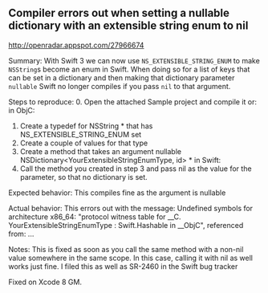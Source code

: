 ## Compiler errors out when setting a nullable dictionary with an extensible string enum to nil

http://openradar.appspot.com/27966674

Summary:
With Swift 3 we can now use `NS_EXTENSIBLE_STRING_ENUM` to make `NSString`s become an enum in Swift. When doing so for a list of keys that can be set in a dictionary and then making that dictionary parameter `nullable` Swift no longer compiles if you pass `nil` to that argument.

Steps to reproduce:
0. Open the attached Sample project and compile it
or:
in ObjC:
1. Create a typedef for NSString * that has NS_EXTENSIBLE_STRING_ENUM set
2. Create a couple of values for that type
3. Create a method that takes an argument nullable NSDictionary<YourExtensibleStringEnumType, id> *
in Swift:
4. Call the method you created in step 3 and pass nil as the value for the parameter, so that no dictionary is set.

Expected behavior:
This compiles fine as the argument is nullable

Actual behavior:
This errors out with the message: Undefined symbols for architecture x86_64: "protocol witness table for __C. YourExtensibleStringEnumType : Swift.Hashable in __ObjC", referenced from: ...

Notes:
This is fixed as soon as you call the same method with a non-nil value somewhere in the same scope. In this case, calling it with nil as well works just fine.
I filed this as well as SR-2460 in the Swift bug tracker

Fixed on Xcode 8 GM.
